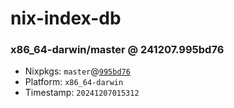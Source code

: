# nix-index-db
### x86_64-darwin/master @ 241207.995bd76
- Nixpkgs: `master`@[`995bd76`](https://github.com/NixOS/nixpkgs/commit/995bd7643cd736719559fa0f101e5591766bf1f4)
- Platform: `x86_64-darwin`
- Timestamp: `20241207015312`
